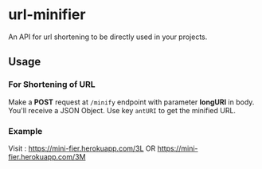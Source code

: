 # url-minifier
An API for url shortening to be directly used in your projects.

## Usage

### For Shortening of URL

Make a **POST** request at `/minify` endpoint with parameter **longURI** in body. You'll receive a JSON Object. Use key `antURI` to get the minified URL.

### Example

Visit : https://mini-fier.herokuapp.com/3L  OR https://mini-fier.herokuapp.com/3M
